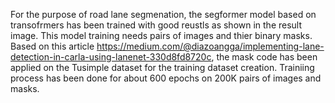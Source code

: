 For the purpose of road lane segmenation, the segformer model based on transofrmers has been trained with good reustls as shown in the result image.
This model training needs pairs of images and thier binary masks.
Based on this article https://medium.com/@diazoangga/implementing-lane-detection-in-carla-using-lanenet-330d8fd8720c, the mask code has been applied on the Tusimple dataset for the training dataset creation.
Trainiing process has been done for about 600 epochs on 200K pairs of images and masks.
